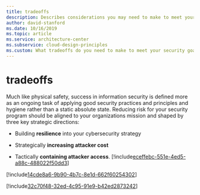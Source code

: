 ```yaml
---
title: tradeoffs
description: Describes considerations you may need to make to meet your security goals.
author: david-stanford
ms.date: 10/16/2019
ms.topic: article
ms.service: architecture-center
ms.subservice: cloud-design-principles
ms.custom: What tradeoffs do you need to make to meet your security goals? 
---
```


# tradeoffs

Much like physical safety, success in information security is defined more as an
ongoing task of applying good security practices and principles and hygiene
rather than a static absolute state. Reducing risk for your security program
should be aligned to your organizations mission and shaped by three key
strategic directions:

-   Building **resilience** into your cybersecurity strategy

-   Strategically **increasing attacker cost**

-   Tactically **containing attacker access**.<!-- You have built the appropriate level of resilience into your security infrastructure -->
[!include[eceffebc-551e-4ed5-a88c-488022f50dd3](../../../includes/aar_guidance/eceffebc-551e-4ed5-a88c-488022f50dd3.md)]

<!-- You have balanced attacker cost versus your own -->
[!include[14cde8a6-9b90-4b7c-8e1d-662f60254302](../../../includes/aar_guidance/14cde8a6-9b90-4b7c-8e1d-662f60254302.md)]

<!-- You have contained attacker access -->
[!include[32c70f48-32ed-4c95-91e9-b42ed2873242](../../../includes/aar_guidance/32c70f48-32ed-4c95-91e9-b42ed2873242.md)]

